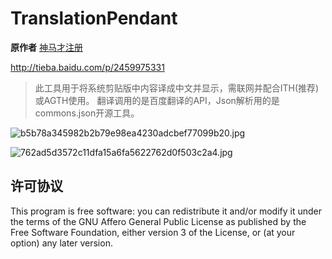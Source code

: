 # TranslationPendant

**原作者**  [神马才注册](http://tieba.baidu.com/home/main?un=%E7%A5%9E%E9%A9%AC%E6%89%8D%E6%B3%A8%E5%86%8C&ie=utf-8&fr=pb&ie=utf-8)

http://tieba.baidu.com/p/2459975331

>  此工具用于将系统剪贴版中内容译成中文并显示，需联网并配合ITH(推荐)或AGTH使用。
> 翻译调用的是百度翻译的API，Json解析用的是commons.json开源工具。



![b5b78a345982b2b79e98ea4230adcbef77099b20.jpg](https://i.loli.net/2018/10/28/5bd5798999b6e.jpg)

![762ad5d3572c11dfa15a6fa5622762d0f503c2a4.jpg](https://i.loli.net/2018/10/28/5bd579b94e720.jpg)



## 许可协议

This program is free software: you can redistribute it and/or modify it under the terms of the GNU Affero General Public License as published by the Free Software Foundation, either version 3 of the License, or (at your option) any later version.